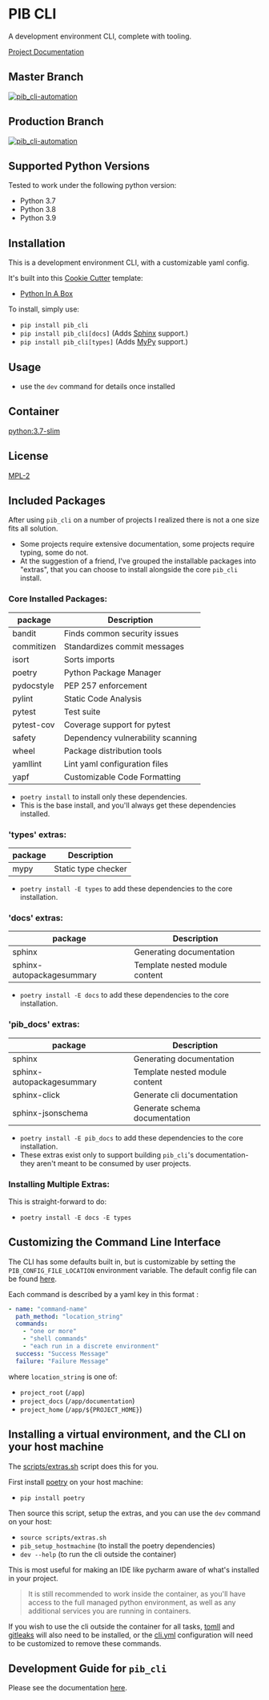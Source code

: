 # PIB CLI

A development environment CLI, complete with tooling.

[Project Documentation](https://pib_cli.readthedocs.io/en/latest/)

## Master Branch

[![pib_cli-automation](https://github.com/niall-byrne/pib_cli/workflows/pib_cli%20Automation/badge.svg?branch=master)](https://github.com/niall-byrne/pib_cli/actions)

## Production Branch

[![pib_cli-automation](https://github.com/niall-byrne/pib_cli/workflows/pib_cli%20Automation/badge.svg?branch=production)](https://github.com/niall-byrne/pib_cli/actions)

## Supported Python Versions

Tested to work under the following python version:
- Python 3.7
- Python 3.8
- Python 3.9

## Installation

This is a development environment CLI, with a customizable yaml config.

It's built into this [Cookie Cutter](https://github.com/cookiecutter/cookiecutter) template:

- [Python In A Box](https://github.com/niall-byrne/python-in-a-box)

To install, simply use: 
- `pip install pib_cli`
- `pip install pib_cli[docs]` (Adds [Sphinx](https://www.sphinx-doc.org/en/master/) support.)
- `pip install pib_cli[types]` (Adds [MyPy](http://mypy-lang.org/) support.)

## Usage

- use the `dev` command for details once installed

## Container

[python:3.7-slim](https://github.com/docker-library/python/tree/master/3.7/buster/slim)

## License

[MPL-2](LICENSE)

## Included Packages

After using `pib_cli` on a number of projects I realized there is not a one size fits all solution.  

- Some projects require extensive documentation, some projects require typing, some do not.
- At the suggestion of a friend, I've grouped the installable packages into "extras", that you can choose to install alongside the core `pib_cli` install.

### Core Installed Packages:
| package    | Description                       |
| ---------- | --------------------------------- |
| bandit     | Finds common security issues      |
| commitizen | Standardizes commit messages      |
| isort      | Sorts imports                     |
| poetry     | Python Package Manager            |
| pydocstyle | PEP 257 enforcement               |
| pylint     | Static Code Analysis              |
| pytest     | Test suite                        |
| pytest-cov | Coverage support for pytest       |
| safety     | Dependency vulnerability scanning |
| wheel      | Package distribution tools        |
| yamllint   | Lint yaml configuration files     |
| yapf       | Customizable Code Formatting      |

- `poetry install` to install only these dependencies.
- This is the base install, and you'll always get these dependencies installed.

### 'types' extras:
| package    | Description                       |
| ---------- | --------------------------------- |
| mypy       | Static type checker               |

- `poetry install -E types` to add these dependencies to the core installation.

### 'docs' extras:
| package    | Description                       |
| ---------- | --------------------------------- |
| sphinx     | Generating documentation          |
| sphinx-autopackagesummary | Template nested module content |

- `poetry install -E docs` to add these dependencies to the core installation.

### 'pib_docs' extras:
| package    | Description                       |
| ---------- | --------------------------------- |
| sphinx     | Generating documentation          |
| sphinx-autopackagesummary | Template nested module content     |
| sphinx-click              | Generate cli documentation         |
| sphinx-jsonschema         | Generate schema documentation      |

- `poetry install -E pib_docs` to add these dependencies to the core installation.
- These extras exist only to support building `pib_cli`'s documentation- they aren't meant to be consumed by user projects.

### Installing Multiple Extras:

This is straight-forward to do:
- `poetry install -E docs -E types`

## Customizing the Command Line Interface

The CLI has some defaults built in, but is customizable by setting the `PIB_CONFIG_FILE_LOCATION` environment variable.
The default config file can be found [here](pib_cli/config/config.yml).

Each command is described by a yaml key in this format :

```yaml
- name: "command-name"
  path_method: "location_string"
  commands:
    - "one or more"
    - "shell commands"
    - "each run in a discrete environment"
  success: "Success Message"
  failure: "Failure Message"
```

where `location_string` is one of:

- `project_root` (`/app`)
- `project_docs` (`/app/documentation`)
- `project_home` (`/app/${PROJECT_HOME}`)

## Installing a virtual environment, and the CLI on your host machine

The [scripts/extras.sh](scripts/extras.sh) script does this for you.

First install [poetry](https://python-poetry.org/) on your host machine:
- `pip install poetry`

Then source this script, setup the extras, and you can use the `dev` command on your host:
- `source scripts/extras.sh`
- `pib_setup_hostmachine` (to install the poetry dependencies)  
- `dev --help` (to run the cli outside the container)

This is most useful for making an IDE like pycharm aware of what's installed in your project.

> It is still recommended to work inside the container, as you'll have access to the full managed python environment, 
> as well as any additional services you are running in containers.  

If you wish to use the cli outside the container for all tasks, [tomll](https://github.com/pelletier/go-toml) and [gitleaks](https://github.com/zricethezav/gitleaks) will also need to be installed, or the [cli.yml](./assets/cli.yml) configuration will need to be customized to remove these commands.

## Development Guide for `pib_cli`

Please see the documentation [here](./CONTRIBUTING.md).
